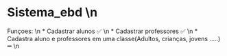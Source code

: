 ﻿# Sistema_ebd \n
Funçoes: \n
    * Cadastrar alunos ✅ \n
    * Cadastrar professores ✅ \n
    * Cadastra aluno e professores em uma classe(Adultos, crianças, jovens .....) ➖ \n
